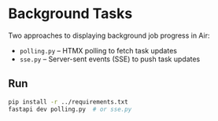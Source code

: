 # Background Tasks

Two approaches to displaying background job progress in Air:

- `polling.py` – HTMX polling to fetch task updates
- `sse.py` – Server-sent events (SSE) to push task updates

## Run

```bash
pip install -r ../requirements.txt
fastapi dev polling.py  # or sse.py
```
